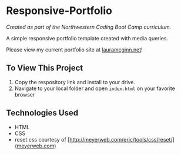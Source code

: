 # Responsive-Portfolio
_Created as part of the Northwestern Coding Boot Camp curriculum._

A simple responsive portfolio template created with media queries.

Please view my current portfolio site at [lauramcginn.net](lauramcginn.net)!
 
## To View This Project
1. Copy the respository link and install to your drive.
2. Navigate to your local folder and open `index.html` on your favorite browser

## Technologies Used
- HTML
- CSS
- reset.css courtesy of [http://meyerweb.com/eric/tools/css/reset/](meyerweb.com)
